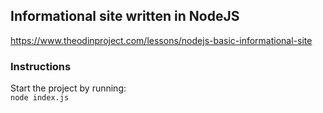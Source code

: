 ## Informational site written in NodeJS

https://www.theodinproject.com/lessons/nodejs-basic-informational-site

### Instructions

Start the project by running:    
`node index.js`
